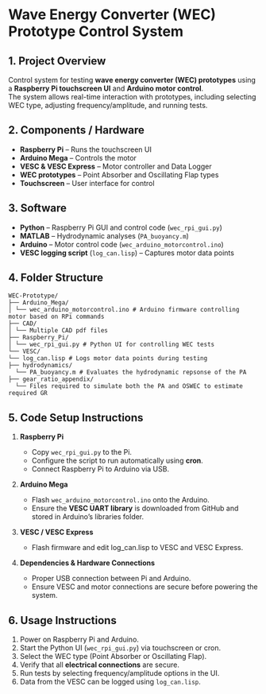 # Wave Energy Converter (WEC) Prototype Control System

## 1. Project Overview
Control system for testing **wave energy converter (WEC) prototypes** using a **Raspberry Pi touchscreen UI** and **Arduino motor control**.  
The system allows real-time interaction with prototypes, including selecting WEC type, adjusting frequency/amplitude, and running tests.


## 2. Components / Hardware
- **Raspberry Pi** – Runs the touchscreen UI  
- **Arduino Mega** – Controls the motor  
- **VESC & VESC Express** – Motor controller and Data Logger  
- **WEC prototypes** – Point Absorber and Oscillating Flap types  
- **Touchscreen** – User interface for control  

## 3. Software
- **Python** – Raspberry Pi GUI and control code (`wec_rpi_gui.py`)  
- **MATLAB** – Hydrodynamic analyses (`PA_buoyancy.m`) 
- **Arduino** – Motor control code (`wec_arduino_motorcontrol.ino`)  
- **VESC logging script** (`log_can.lisp`) – Captures motor data points  

## 4. Folder Structure 
```
WEC-Prototype/
├── Arduino_Mega/
│ └── wec_arduino_motorcontrol.ino # Arduino firmware controlling motor based on RPi commands
├── CAD/
│ └── Multiple CAD pdf files
├── Raspberry_Pi/
│ └── wec_rpi_gui.py # Python UI for controlling WEC tests
└── VESC/
└── log_can.lisp # Logs motor data points during testing
├── hydrodynamics/
  └── PA_buoyancy.m # Evaluates the hydrodynamic repsonse of the PA
├── gear_ratio_appendix/
  └── Files required to simulate both the PA and OSWEC to estimate required GR
```
## 5. Code Setup Instructions

1. **Raspberry Pi**  
   - Copy `wec_rpi_gui.py` to the Pi.  
   - Configure the script to run automatically using **cron**.  
   - Connect Raspberry Pi to Arduino via USB.  

2. **Arduino Mega**  
   - Flash `wec_arduino_motorcontrol.ino` onto the Arduino.  
   - Ensure the **VESC UART library** is downloaded from GitHub and stored in Arduino’s libraries folder.  

3. **VESC / VESC Express**  
   - Flash firmware and edit log_can.lisp to VESC and VESC Express.  

4. **Dependencies & Hardware Connections**  
   - Proper USB connection between Pi and Arduino.  
   - Ensure VESC and motor connections are secure before powering the system.  

## 6. Usage Instructions

1. Power on Raspberry Pi and Arduino.  
2. Start the Python UI (`wec_rpi_gui.py`) via touchscreen or cron.  
3. Select the WEC type (Point Absorber or Oscillating Flap).  
4. Verify that all **electrical connections** are secure.  
5. Run tests by selecting frequency/amplitude options in the UI.  
6. Data from the VESC can be logged using `log_can.lisp`.
